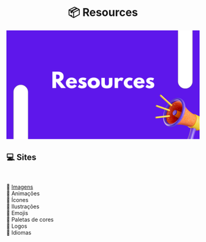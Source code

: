 <h1 align="center"> 📦 Resources</h1> 

<img src="assets/images/banner.png" alt="banner">

<h2 align="left"> 💻 Sites</h2><br>

🚀 [Imagens](pages/sites/index.md)<br>
🚀 Animações<br>
🚀 Ícones<br>
🚀 Ilustrações<br>
🚀 Emojis<br>
🚀 Paletas de cores<br>
🚀 Logos<br>
🚀 Idiomas<br>
